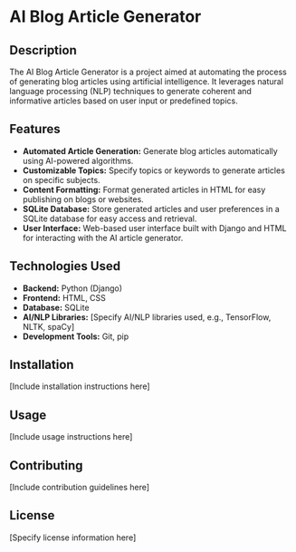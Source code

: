 # AI Blog Article Generator

## Description

The AI Blog Article Generator is a project aimed at automating the process of generating blog articles using artificial intelligence. It leverages natural language processing (NLP) techniques to generate coherent and informative articles based on user input or predefined topics.

## Features

- **Automated Article Generation:** Generate blog articles automatically using AI-powered algorithms.
- **Customizable Topics:** Specify topics or keywords to generate articles on specific subjects.
- **Content Formatting:** Format generated articles in HTML for easy publishing on blogs or websites.
- **SQLite Database:** Store generated articles and user preferences in a SQLite database for easy access and retrieval.
- **User Interface:** Web-based user interface built with Django and HTML for interacting with the AI article generator.

## Technologies Used

- **Backend:** Python (Django)
- **Frontend:** HTML, CSS
- **Database:** SQLite
- **AI/NLP Libraries:** [Specify AI/NLP libraries used, e.g., TensorFlow, NLTK, spaCy]
- **Development Tools:** Git, pip

## Installation

[Include installation instructions here]

## Usage

[Include usage instructions here]

## Contributing

[Include contribution guidelines here]

## License

[Specify license information here]
